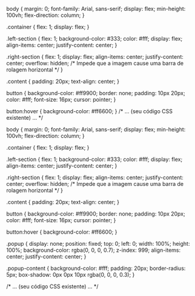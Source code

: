 body {
  margin: 0;
  font-family: Arial, sans-serif;
  display: flex;
  min-height: 100vh;
  flex-direction: column;
}

.container {
  flex: 1;
  display: flex;
}

.left-section {
  flex: 1;
  background-color: #333;
  color: #fff;
  display: flex;
  align-items: center;
  justify-content: center;
}

.right-section {
  flex: 1;
  display: flex;
  align-items: center;
  justify-content: center;
  overflow: hidden; /* Impede que a imagem cause uma barra de rolagem horizontal */
}

.content {
  padding: 20px;
  text-align: center;
}

button {
  background-color: #ff9900;
  border: none;
  padding: 10px 20px;
  color: #fff;
  font-size: 16px;
  cursor: pointer;
}

button:hover {
  background-color: #ff6600;
}
/* ... (seu código CSS existente) ... */

body {
  margin: 0;
  font-family: Arial, sans-serif;
  display: flex;
  min-height: 100vh;
  flex-direction: column;
}

.container {
  flex: 1;
  display: flex;
}

.left-section {
  flex: 1;
  background-color: #333;
  color: #fff;
  display: flex;
  align-items: center;
  justify-content: center;
}

.right-section {
  flex: 1;
  display: flex;
  align-items: center;
  justify-content: center;
  overflow: hidden; /* Impede que a imagem cause uma barra de rolagem horizontal */
}

.content {
  padding: 20px;
  text-align: center;
}

button {
  background-color: #ff9900;
  border: none;
  padding: 10px 20px;
  color: #fff;
  font-size: 16px;
  cursor: pointer;
}

button:hover {
  background-color: #ff6600;
}

.popup {
  display: none;
  position: fixed;
  top: 0;
  left: 0;
  width: 100%;
  height: 100%;
  background-color: rgba(0, 0, 0, 0.7);
  z-index: 999;
  align-items: center;
  justify-content: center;
}

.popup-content {
  background-color: #fff;
  padding: 20px;
  border-radius: 5px;
  box-shadow: 0px 0px 10px rgba(0, 0, 0, 0.3);
}

/* ... (seu código CSS existente) ... */
